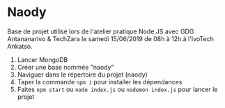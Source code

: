 # Naody

Base de projet utilisé lors de l'atelier pratique Node.JS avec GDG Antananarivo & TechZara le samedi 15/06/2019 de 08h à 12h à l'IvoTech Ankatso.

1. Lancer MongoDB
2. Créer une base nommée "naody"
3. Naviguer dans le répertoire du projet (naody)
4. Taper la commande ```npm i``` pour installer les dépendances
5. Faites ```npm start``` ou ```node index.js``` ou ```nodemon index.js``` pour lancer le projet

